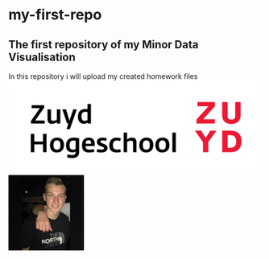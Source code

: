 # my-first-repo
## The first repository of my Minor Data Visualisation
In this repository i will upload my created homework files
![Logo Zuyd met Tekst](img/zuyd-logo-tekst.png)
<img src="img/profielfoto.jpg" width="150" height="150">


